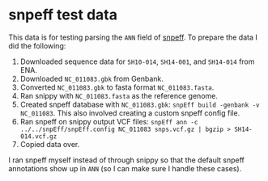 # snpeff test data

This data is for testing parsing the `ANN` field of [snpeff](http://pcingola.github.io/SnpEff/). To prepare the data I did the following:

1. Downloaded sequence data for `SH10-014`, `SH14-001`, and `SH14-014` from ENA.
2. Downloaded `NC_011083.gbk` from Genbank.
3. Converted `NC_011083.gbk` to fasta format `NC_011083.fasta`.
4. Ran snippy with `NC_011083.fasta` as the reference genome.
5. Created snpeff database with `NC_011083.gbk`: `snpEff build -genbank -v NC_011083`. This also involved creating a custom snpeff config file.
6. Ran snpeff on snippy output VCF files: `snpEff ann -c ../../snpEff/snpEff.config NC_011083 snps.vcf.gz | bgzip > SH14-014.vcf.gz`
7. Copied data over.

I ran snpeff myself instead of through snippy so that the default snpeff annotations show up in `ANN` (so I can make sure I handle these cases).
